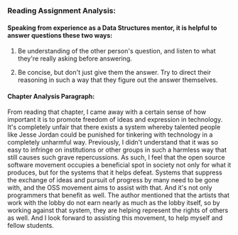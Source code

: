 ### Reading Assignment Analysis:

#### Speaking from experience as a Data Structures mentor, it is helpful to answer questions these two ways:

1. Be understanding of the other person's question, and listen to what they're really asking before answering.

2. Be concise, but don't just give them the answer. Try to direct their reasoning in such a way that they figure out the answer themselves.

#### Chapter Analysis Paragraph:

From reading that chapter, I came away with a certain sense of how important it is to promote freedom of ideas
and expression in technology. It's completely unfair that there exists a system whereby talented people like Jesse Jordan
could be punished for tinkering with technology in a completely unharmful way. Previously, I didn't understand that it was so easy
to infringe on institutions or other groups in such a harmless way that still causes such grave repercussions. As such, I feel that the
open source software movement occupies a beneficial spot in society not only for what it produces, but for the systems that it helps
defeat. Systems that suppress the exchange of ideas and pursuit of progress by many need to be gone with, and the OSS movement aims to
assist with that. And it's not only programmers that benefit as well. The author mentioned that the artists that work with the lobby
do not earn nearly as much as the lobby itself, so by working against that system, they are helping represent the rights of others as well.
And I look forward to assisting this movement, to help myself and fellow students.
